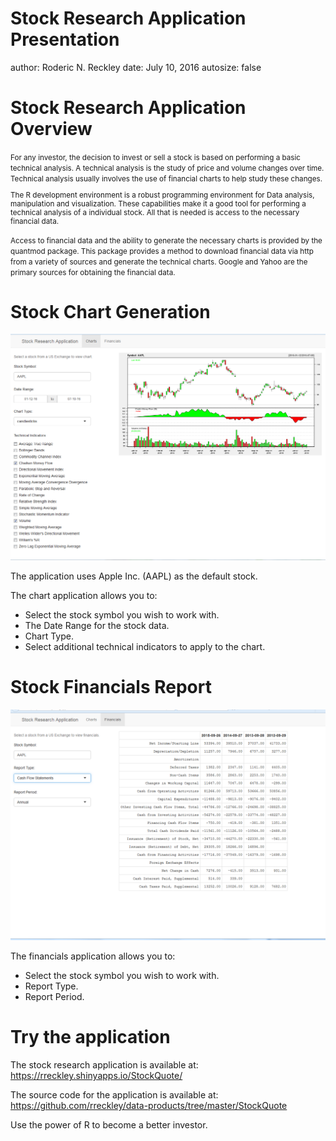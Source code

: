 Stock Research Application  Presentation
========================================================
author:  Roderic N. Reckley 
date:  July 10, 2016
autosize: false

Stock Research Application Overview
========================================================
<small>  
    For any investor, the decision to invest or sell a stock is based on performing a basic technical analysis. A technical analysis is the study of price and volume changes over time. Technical analysis usually involves the use of financial charts to help study these changes.

   The R development environment is a robust programming environment for Data analysis, manipulation and visualization. These capabilities make it a good tool for performing a technical analysis of a individual stock. All that is needed is access to the necessary financial data.
 
   Access to financial data and the ability to generate the necessary charts is provided by the quantmod package. This package provides a method to download financial data via http from a variety of sources and generate the technical charts. Google and Yahoo are the primary sources for obtaining the financial data. 
</small>
 
Stock Chart Generation 
========================================================
![sample stock chart](stock_presentation-figure/stock_image1.png)
 
The application uses Apple Inc. (AAPL) as the default stock.  

The chart application allows you to:
 * Select the stock symbol you wish to work with.
 * The Date Range for the stock data.
 * Chart Type.
 * Select additional technical indicators to apply to the chart.
 

Stock Financials Report
========================================================
![sample financial report](stock_presentation-figure/stock_image2.png)

The financials application allows you to:
* Select the stock symbol you wish to work with.
* Report Type.
* Report Period.

Try the application
========================================================

The stock research application is available at: https://rreckley.shinyapps.io/StockQuote/

The source code for the application is available at: https://github.com/rreckley/data-products/tree/master/StockQuote

Use the power of R to become a better investor.


